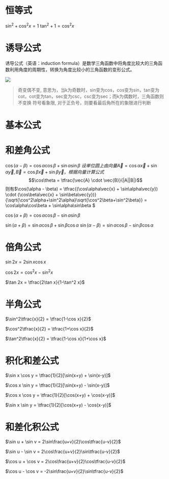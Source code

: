 # 恒等式
$\sin^2 + \cos^2 x = 1$
$\tan^2 + 1 = \cos^2 x$
# 诱导公式
诱导公式（英语：induction formula）是数学三角函数中将角度比较大的三角函数利用角度的周期性，转换为角度比较小的三角函数的变形公式。

![](https://ss1.baidu.com/6ONXsjip0QIZ8tyhnq/it/u=355382977,1696956362&fm=173&app=25&f=JPEG?w=640&h=924&s=49843D72491F544D187DF0CA0000E0B1)

> 奇变偶不变, 意思为，当k为奇数时，sin变为cos，cos变为sin，tan变为cot，cot变为tan，sec变为csc，csc变为sec；而k为偶数时，三角函数则不变换
> 符号看象限, 对于正负号，则要看最后角所在的象限进行判断
> 
# 基本公式

# 和差角公式
$\cos(\alpha - \beta) = \cos\alpha\cos\beta + \sin\alpha\sin\beta$
$设单位圆上由向量\vec{A} = \cos\alpha\vec{x} + \sin\alpha\vec{y},\vec{B} = \cos\beta\vec{x} + \sin\beta\vec{y}， 根据向量计算公式$
$$\cos\theta = \tfrac{\vec{A} \cdot \vec{B}}{|A||B|}$$
则有$\cos(\alpha - \beta) = \tfrac{(\cos\alpha\vec{x} + \sin\alpha\vec{y}) \cdot (\cos\beta\vec{x} + \sin\beta\vec{y})}{\sqrt{\cos^2\alpha+\sin^2\alpha}\sqrt{\cos^2\beta+\sin^2\beta}} = \cos\alpha\cos\beta + \sin\alpha\sin\beta $

$\cos(\alpha + \beta) = \cos\alpha\cos\beta - \sin\alpha\sin\beta$

$\sin(\alpha + \beta) = \sin\alpha\cos\beta + \sin\beta\cos\alpha$
$\sin(\alpha - \beta) = \sin\alpha\cos\beta - \sin\beta\cos\alpha$

# 倍角公式
$\sin 2x = 2\sin x \cos x$

$\cos 2x = \cos^2 x - \sin^2 x$

$\tan 2x = \tfrac{2\tan x}{1-\tan^2 x}$

# 半角公式
$\sin^2\tfrac{x}{2} = \tfrac{1-\cos x}{2}$

$\cos^2\tfrac{x}{2} = \tfrac{1+\cos x}{2}$

$\tan^2\tfrac{x}{2} = \tfrac{1-\cos x}{1+\cos x}$
# 积化和差公式
$\sin x \cos y = \tfrac{1}{2}[\sin(x+y) + \sin(x-y)]$

$\cos x \sin y = \tfrac{1}{2}[\sin(x+y) - \sin(x-y)]$

$\cos x \cos y = \tfrac{1}{2}[\cos(x+y) + \cos(x-y)]$

$\sin x \sin y = \tfrac{1}{2}[\cos(x+y) - \cos(x-y)]$


# 和差化积公式

$\sin u + \sin v = 2\sin\frac{u+v}{2}\cos\tfrac{u-v}{2}$

$\sin u - \sin v = 2\cos\frac{u+v}{2}\sin\tfrac{u-v}{2}$

$\cos u + \cos v = 2\cos\frac{u+v}{2}\cos\tfrac{u-v}{2}$

$\cos u - \cos v = -2\sin\frac{u+v}{2}\sin\tfrac{u-v}{2}$